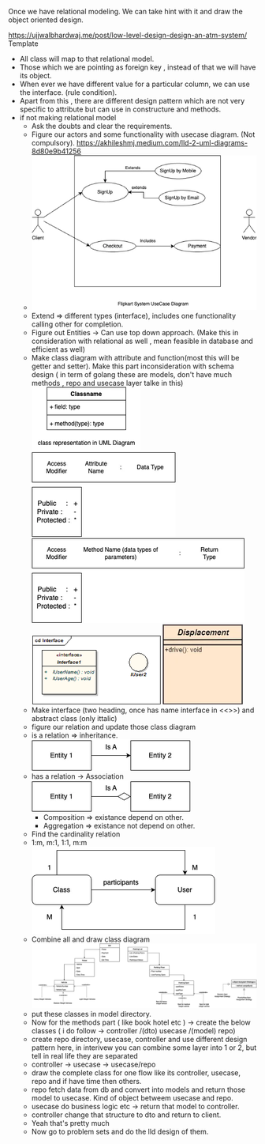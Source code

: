 Once we have relational modeling. We can take hint with it and draw the object oriented design.

https://ujjwalbhardwaj.me/post/low-level-design-design-an-atm-system/
Template
- All class will map to that relational model.
- Those which we are pointing as foreign key , instead of that we will have its object.
- When ever we have different value for a particular column, we can use the interface. (rule condition).
- Apart from this , there are different design pattern which are not very specific to attribute but can use in constructure and methods.
- if not making relational model 
    - Ask the doubts and clear the requirements.
    - Figure our actors and some functionality with usecase diagram. (Not compulsory). https://akhileshmj.medium.com/lld-2-uml-diagrams-8d80e9b41256
    - ![alt text](image.png) 
    - Extend => different types (interface), includes one functionality calling other for completion.
    - Figure out Entities -> Can use top down approach. (Make this in consideration with relational as well , mean feasible in database and efficient as well)
    - Make class diagram with attribute and function(most this will be getter and setter). Make this part inconsideration with schema design ( in term of golang these are models, don't have much methods , repo and usecase layer talke in this)
    ![alt text](image-2.png)
    ![alt text](image-3.png)
    ![alt text](image-4.png)
    ![alt text](image-5.png)
    ![alt text](image-6.png)
    - Make interface (two heading, once has name interface in <<>>) and abstract class (only ittalic)
    - figure our relation and update those class diagram
    - is a relation => inheritance.
    ![alt text](image-7.png)
    - has a relation -> Association 
    ![alt text](image-8.png)
        - Composition => existance depend on other.
        - Aggregation => existance not depend on other.
    - Find the cardinality relation
    - 1:m, m:1, 1:1, m:m
    ![alt text](image-1.png)
    - Combine all and draw class diagram
    ![alt text](image-9.png)
    - put these classes in model directory.
    - Now for the methods part ( like book hotel etc ) -> create the below classes ( i do follow -> controller /(dto) usecase /(model) repo)
    - create repo directory, usecase, controller and use different design pattern here, in interivew you can combine some layer into 1 or 2, but tell in real life they are separated
    - controller -> usecase -> usecase/repo 
    - draw the complete class for one flow like its controller, usecase, repo and if have time then others.
    - repo fetch data from db and convert into models and return those model to usecase. Kind of object betweem usecase and repo.
    - usecase do business logic etc -> return that model to controller.
    - controller change that structure to dto and return to client.
    - Yeah that's pretty much
    - Now go to problem sets and do the lld design of them.
    



